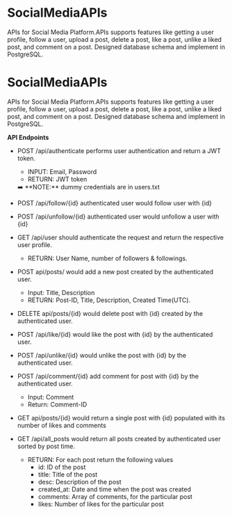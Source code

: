 # SocialMediaAPIs
APIs for Social Media Platform.APIs supports features like getting a user profile, follow a user, upload a post, delete a post, like a post, unlike a liked post, and comment on a post. Designed database schema and implement in PostgreSQL.

# SocialMediaAPIs
APIs for Social Media Platform.APIs supports features like getting a user profile, follow a user, upload a post, delete a post, like a post, unlike a liked post, and comment on a post. Designed database schema and implement in PostgreSQL.


**API Endpoints**

- POST /api/authenticate performs user authentication and return a JWT token.
    - INPUT: Email, Password
    - RETURN: JWT token
    
    <aside>
    ➡️ **NOTE:** dummy credentials are in users.txt
    
    </aside>
    
- POST /api/follow/{id} authenticated user would follow user with {id}
- POST /api/unfollow/{id} authenticated user would unfollow a user with {id}
- GET /api/user should authenticate the request and return the respective user profile.
    - RETURN: User Name, number of followers & followings.
- POST api/posts/ would add a new post created by the authenticated user.
    - Input: Title, Description
    - RETURN: Post-ID, Title, Description, Created Time(UTC).
- DELETE api/posts/{id} would delete post with {id} created by the authenticated user.
- POST /api/like/{id} would like the post with {id} by the authenticated user.
- POST /api/unlike/{id} would unlike the post with {id} by the authenticated user.
- POST /api/comment/{id} add comment for post with {id} by the authenticated user.
    - Input: Comment
    - Return: Comment-ID
- GET api/posts/{id} would return a single post with {id} populated with its number of likes and comments
- GET /api/all_posts would return all posts created by authenticated user sorted by post time.
    - RETURN: For each post return the following values
        - id: ID of the post
        - title: Title of the post
        - desc: Description of the post
        - created_at: Date and time when the post was created
        - comments: Array of comments, for the particular post
        - likes: Number of likes for the particular post
